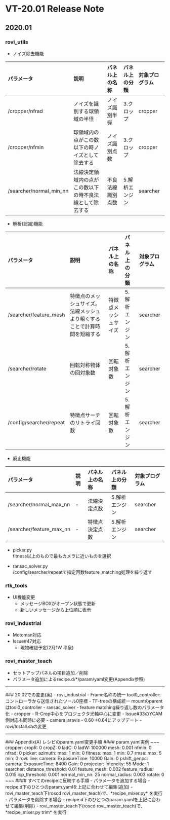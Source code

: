 # VT-20.01 Release Note

## 2020.01

### rovi_utils

- ノイズ除去機能

|パラメータ|説明|パネル上の名称|パネル上の分類|対象プログラム|
|:----|:----|:----|:----|:----|
|/cropper/nfrad|ノイズを識別する球領域の半径|ノイズ識別半径|3.クロップ|cropper|
|/cropper/nfmin|球領域内の点がこの数以下の時ノイズとして除去する|ノイズ識別点数|3.クロップ|cropper|
|/searcher/normal_min_nn|法線決定領域内の点がこの数以下の時不良法線として除去する|不良法線識別点数|5.解析エンジン|searcher|

- 解析(認識)機能

|パラメータ|説明|パネル上の名称|パネル上の分類|対象プログラム|
|:----|:----|:----|:----|:----|
|/searcher/feature_mesh|特徴点のメッシュサイズ。法線メッシュより粗くすることで計算時間を短縮する|特徴点メッシュサイズ|5.解析エンジン|searcher|
|/searcher/rotate|回転対称物体の回対象数|回転対象数|5.解析エンジン|searcher|
|/config/searcher/repeat|特徴点サーチのリトライ回数|回転対象数|5.解析エンジン|searcher|

- 廃止機能

|パラメータ|説明|パネル上の名称|パネル上の分類|対象プログラム|
|:----|:----|:----|:----|:----|
|/searcher/normal_max_nn|-|法線決定点数|5.解析エンジン|searcher|
|/searcher/feature_max_nn|-|特徴点決定点数|5.解析エンジン|searcher|

- picker.py  
fitness以上のもので最もカメラに近いものを選択

- ransac_solver.py  
/config/searcher/repeatで指定回数feature_matching処理を繰り返す

### rtk_tools

- UI機能変更
    - メッセージBOXがオープン状態で更新
    - 新しいメッセージから上位順に表示

### rovi_industrial

- Motoman対応
- Issue#47対応
    - 現物確認予定(2月1W 平泉)

### rovi_master_teach  
- セットアップパネルの項目追加／削除
- パラメータ追加によるrecipe.d/*/param/yaml変更(Appendix参照)

<hr>
### 20.02での変更(案)
- rovi_industrial
    - Frame名称の統一  
    tool0_controller: コントローラから送信されたツール0座標
    - TF-treeの構成統一  
    mountのparentはtool0_controller
- ransac_solver
    - feature matching繰り返し数のパラメータ化
- cropper
    - R-Crop中心をプロジェクタ光軸中心に変更
    - Issue#33のYCAM側対応も同時に必要
- camera_aravis
    - 0.60→0.64にアップデート
    - rovi/Install.shの変更

<hr>
### Appendix(A) レシピのparam.yaml変更手順  
#### param.yaml実例
~~~
cropper:
  cropR: 0
  cropZ: 0
  ladC: 0
  ladW: 100000
  mesh: 0.001
  nfmin: 0
  nfrad: 0
picker:
  azimuth:
    max: 1
    min: 0
  fitness:
    max: 1
    min: 0.7
  rmse:
    max: 5
    min: 0
rovi:
  live:
    camera:
      ExposureTime: 10000
      Gain: 0
  pshift_genpc:
    camera:
      ExposureTime: 8400
      Gain: 0
    projector:
      Intencity: 55
      Mode: 1
searcher:
  distance_threshold: 0.01
  feature_mesh: 0.002
  feature_radius: 0.015
  icp_threshold: 0.001
  normal_min_nn: 25
  normal_radius: 0.003
  rotate: 0  
~~~  
#### すべてのrecipeに反映する手順
- パラメータを追加する場合
    - recipe.d下のひとつのparam.yamlを上記に合わせて編集(追加)
    - rovi_master_teach下(roscd rovi_master_teach)で、*recipe_mixer.py* を実行
- パラメータを削除する場合
    - recipe.d下のひとつのparam.yamlを上記に合わせて編集(削除)
    - rovi_master_teach下(roscd rovi_master_teach)で、*recipe_mixer.py trim* を実行
